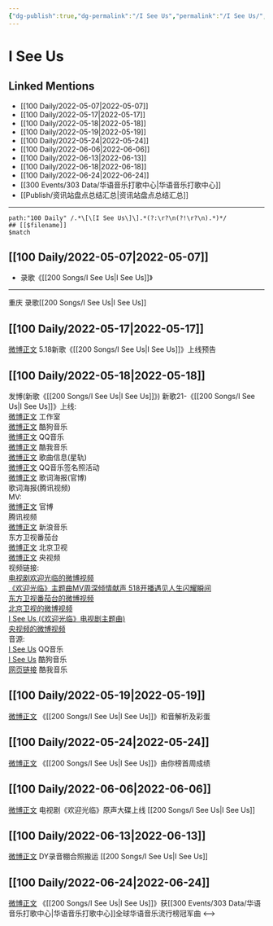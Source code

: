 ```yaml
---
{"dg-publish":true,"dg-permalink":"/I See Us","permalink":"/I See Us/","created":"2022-12-04T16:58:33.000+08:00","updated":"2023-04-10T15:28:40.000+08:00"}
---
```


# I See Us

## Linked Mentions
- [[100 Daily/2022-05-07\|2022-05-07]]
- [[100 Daily/2022-05-17\|2022-05-17]]
- [[100 Daily/2022-05-18\|2022-05-18]]
- [[100 Daily/2022-05-19\|2022-05-19]]
- [[100 Daily/2022-05-24\|2022-05-24]]
- [[100 Daily/2022-06-06\|2022-06-06]]
- [[100 Daily/2022-06-13\|2022-06-13]]
- [[100 Daily/2022-06-18\|2022-06-18]]
- [[100 Daily/2022-06-24\|2022-06-24]]
- [[300 Events/303 Data/华语音乐打歌中心\|华语音乐打歌中心]]
- [[Publish/资讯站盘点总结汇总\|资讯站盘点总结汇总]]


---

```expander
path:"100 Daily" /.*\[\[I See Us\]\].*(?:\r?\n(?!\r?\n).*)*/
## [[$filename]]
$match
```
## [[100 Daily/2022-05-07\|2022-05-07]]
  - 录歌《[[200 Songs/I See Us\|I See Us]]》
---
重庆 录歌[[200 Songs/I See Us\|I See Us]]
## [[100 Daily/2022-05-17\|2022-05-17]]
[微博正文](https://m.weibo.cn/5248300719/4770053364911374) 5.18新歌《[[200 Songs/I See Us\|I See Us]]》上线预告
## [[100 Daily/2022-05-18\|2022-05-18]]
[](https://m.weibo.cn/1736988591/4770416135243962) 发博(新歌《[[200 Songs/I See Us\|I See Us]]》)
新歌21-《[[200 Songs/I See Us\|I See Us]]》上线:  
[微博正文](https://m.weibo.cn/7478855230/4770418608833022) 工作室  
[微博正文](https://m.weibo.cn/1665103091/4770415724200259) 酷狗音乐  
[微博正文](https://m.weibo.cn/2169129705/4770415731805096) QQ音乐  
[微博正文](https://m.weibo.cn/1738434147/4770423310910632) 酷我音乐  
[微博正文](https://m.weibo.cn/6466290670/4770418655494420) 歌曲信息(星轨)  
[微博正文](https://m.weibo.cn/2169129705/4770433339228804) QQ音乐签名照活动  
[微博正文](https://m.weibo.cn/7496684609/4770430894473509) 歌词海报(官博)  
[](https://m.weibo.cn/2591595652/4770430835754442) 歌词海报(腾讯视频)  
MV:  
[微博正文](https://m.weibo.cn/7496684609/4770415753563644) 官博  
[](https://m.weibo.cn/2591595652/4770415744386763) 腾讯视频  
[微博正文](https://m.weibo.cn/1266269835/4770410685796943) 新浪音乐  
[](https://m.weibo.cn/1767910704/4770415743860842) 东方卫视番茄台  
[微博正文](https://m.weibo.cn/1779837945/4770437898439989) 北京卫视  
[微博正文](https://m.weibo.cn/7211561239/4770521428263333) 央视频  
视频链接:  
[电视剧欢迎光临的微博视频](https://video.weibo.com/show?fid=1034:4770411272142977)  
[《欢迎光临》主题曲MV周深倾情献声 518开播遇见人生闪耀瞬间](https://weibo.cn/sinaurl?u=http%3A%2F%2Fv.qq.com%2Fx%2Fpage%2Fz3338z88z7a.html)  
[东方卫视番茄台的微博视频](https://video.weibo.com/show?fid=1034:4770296939610150)  
[北京卫视的微博视频](https://video.weibo.com/show?fid=1034:4770437239078925)  
[I See Us (《欢迎光临》电视剧主题曲)](https://weibo.cn/sinaurl?u=https%3A%2F%2Fc.y.qq.com%2Fbase%2Ffcgi-bin%2Fu%3F__%3DNDBGMChAOzJO)  
[央视频的微博视频](https://video.weibo.com/show?fid=1034:4770515743866957)  
音源:  
[I See Us](https://weibo.cn/sinaurl?u=https%3A%2F%2Fi.y.qq.com%2Fv8%2Fplaysong.html%3Fsongid%3D356161397%26source%3Dyqq%26ADTAG%3Dhz_wb_sf%26channelId%3D10081987) QQ音乐  
[I See Us](https://weibo.cn/sinaurl?u=https%3A%2F%2Ft3.kugou.com%2Fsong.html%3Fid%3D1tJ1DcczzV3) 酷狗音乐  
[网页链接](https://weibo.cn/sinaurl?u=http%3A%2F%2Fm.kuwo.cn%2Fnewh5app%2Fplay_detail%2F220415821) 酷我音乐
## [[100 Daily/2022-05-19\|2022-05-19]]
[微博正文](https://m.weibo.cn/1307345767/4770892540280968) 《[[200 Songs/I See Us\|I See Us]]》和音解析及彩蛋
## [[100 Daily/2022-05-24\|2022-05-24]]
[微博正文](https://m.weibo.cn/6733257358/4772685437468714) 《[[200 Songs/I See Us\|I See Us]]》由你榜首周成绩
## [[100 Daily/2022-06-06\|2022-06-06]]
[微博正文](https://m.weibo.cn/7496684609/4777300878952170) 电视剧《欢迎光临》原声大碟上线 [[200 Songs/I See Us\|I See Us]]
## [[100 Daily/2022-06-13\|2022-06-13]]
[微博正文](https://weibo.com/7633014126/Lxzti250R) DY录音棚合照搬运 [[200 Songs/I See Us\|I See Us]]
## [[100 Daily/2022-06-24\|2022-06-24]]
[微博正文](https://weibo.com/7186370005/LzaE7z8KR) 《[[200 Songs/I See Us\|I See Us]]》获[[300 Events/303 Data/华语音乐打歌中心\|华语音乐打歌中心]]全球华语音乐流行榜冠军曲
<-->